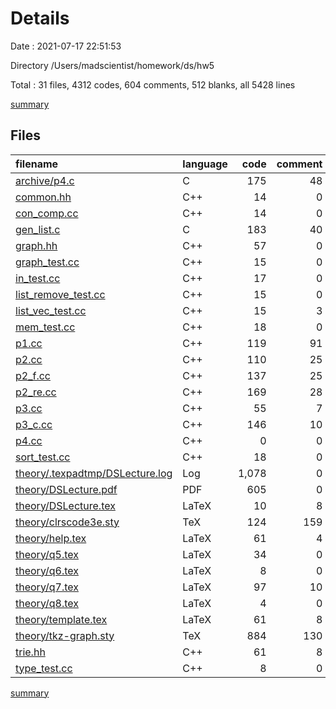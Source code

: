 # Details

Date : 2021-07-17 22:51:53

Directory /Users/madscientist/homework/ds/hw5

Total : 31 files,  4312 codes, 604 comments, 512 blanks, all 5428 lines

[summary](results.md)

## Files
| filename | language | code | comment | blank | total |
| :--- | :--- | ---: | ---: | ---: | ---: |
| [archive/p4.c](/archive/p4.c) | C | 175 | 48 | 52 | 275 |
| [common.hh](/common.hh) | C++ | 14 | 0 | 6 | 20 |
| [con_comp.cc](/con_comp.cc) | C++ | 14 | 0 | 7 | 21 |
| [gen_list.c](/gen_list.c) | C | 183 | 40 | 0 | 223 |
| [graph.hh](/graph.hh) | C++ | 57 | 0 | 12 | 69 |
| [graph_test.cc](/graph_test.cc) | C++ | 15 | 0 | 1 | 16 |
| [in_test.cc](/in_test.cc) | C++ | 17 | 0 | 2 | 19 |
| [list_remove_test.cc](/list_remove_test.cc) | C++ | 15 | 0 | 3 | 18 |
| [list_vec_test.cc](/list_vec_test.cc) | C++ | 15 | 3 | 4 | 22 |
| [mem_test.cc](/mem_test.cc) | C++ | 18 | 0 | 3 | 21 |
| [p1.cc](/p1.cc) | C++ | 119 | 91 | 41 | 251 |
| [p2.cc](/p2.cc) | C++ | 110 | 25 | 35 | 170 |
| [p2_f.cc](/p2_f.cc) | C++ | 137 | 25 | 41 | 203 |
| [p2_re.cc](/p2_re.cc) | C++ | 169 | 28 | 48 | 245 |
| [p3.cc](/p3.cc) | C++ | 55 | 7 | 15 | 77 |
| [p3_c.cc](/p3_c.cc) | C++ | 146 | 10 | 31 | 187 |
| [p4.cc](/p4.cc) | C++ | 0 | 0 | 1 | 1 |
| [sort_test.cc](/sort_test.cc) | C++ | 18 | 0 | 8 | 26 |
| [theory/.texpadtmp/DSLecture.log](/theory/.texpadtmp/DSLecture.log) | Log | 1,078 | 0 | 28 | 1,106 |
| [theory/DSLecture.pdf](/theory/DSLecture.pdf) | PDF | 605 | 0 | 7 | 612 |
| [theory/DSLecture.tex](/theory/DSLecture.tex) | LaTeX | 10 | 8 | 10 | 28 |
| [theory/clrscode3e.sty](/theory/clrscode3e.sty) | TeX | 124 | 159 | 61 | 344 |
| [theory/help.tex](/theory/help.tex) | LaTeX | 61 | 4 | 19 | 84 |
| [theory/q5.tex](/theory/q5.tex) | LaTeX | 34 | 0 | 15 | 49 |
| [theory/q6.tex](/theory/q6.tex) | LaTeX | 8 | 0 | 2 | 10 |
| [theory/q7.tex](/theory/q7.tex) | LaTeX | 97 | 10 | 18 | 125 |
| [theory/q8.tex](/theory/q8.tex) | LaTeX | 4 | 0 | 1 | 5 |
| [theory/template.tex](/theory/template.tex) | LaTeX | 61 | 8 | 14 | 83 |
| [theory/tkz-graph.sty](/theory/tkz-graph.sty) | TeX | 884 | 130 | 13 | 1,027 |
| [trie.hh](/trie.hh) | C++ | 61 | 8 | 13 | 82 |
| [type_test.cc](/type_test.cc) | C++ | 8 | 0 | 1 | 9 |

[summary](results.md)